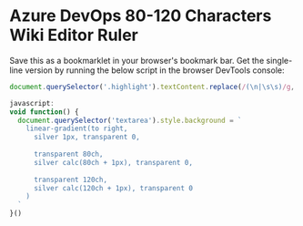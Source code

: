 # Azure DevOps 80-120 Characters Wiki Editor Ruler

Save this as a bookmarklet in your browser's bookmark bar. Get the single-line
version by running the below script in the browser DevTools console:

```javascript
document.querySelector('.highlight').textContent.replace(/(\n|\s\s)/g, '')
```

```javascript
javascript:
void function() {
  document.querySelector('textarea').style.background = `
    linear-gradient(to right,
      silver 1px, transparent 0,
      
      transparent 80ch,
      silver calc(80ch + 1px), transparent 0,
      
      transparent 120ch,
      silver calc(120ch + 1px), transparent 0
    )
  `
}()
```

